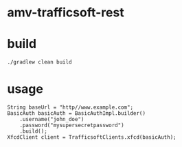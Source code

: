 amv-trafficsoft-rest
========


# build
```
./gradlew clean build
```

# usage
```
String baseUrl = "http//www.example.com";
BasicAuth basicAuth = BasicAuthImpl.builder()
    .username("john_doe")
    .password("mysupersecretpassword")
    .build();
XfcdClient client = TrafficsoftClients.xfcd(basicAuth);
```